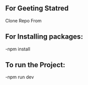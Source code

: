 
## For Geeting Statred 
Clone Repo  From 

## For Installing packages:
-npm install 

## To run the Project:
-npm run dev 